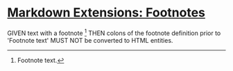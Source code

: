 # [Markdown Extensions: Footnotes](#markdown-extensions-footnotes)

<!--
Footnotes are not yet part of CommonMark Spec
under spec.commonmark.org
-->

GIVEN text with a footnote [^footnote]
THEN colons of the footnote definition prior to 'Footnote text' MUST NOT be converted to HTML entities.

[^footnote]: Footnote text.
